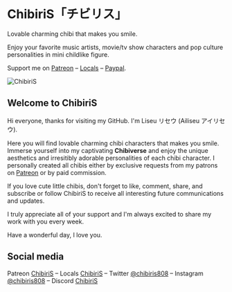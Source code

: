 # ChibiriS「チビリス」

Lovable charming chibi that makes you smile. 

Enjoy your favorite music artists, movie/tv show characters and pop culture personalities in mini childlike figure.

Support me on [Patreon](https://patreon.com/chibiris) &ndash; [Locals](https://chibiris.locals.com/) &ndash; [Paypal]().

![ChibiriS](https://pbs.twimg.com/media/FfYYP8HaAAErUc-?format=png&name=small)

<!--
![ChibiriS](https://pbs.twimg.com/media/Fef5dLCaAAAItKF?format=jpg&name=large)
![ChibiriS](https://pbs.twimg.com/media/FfFBEkNaAAACXz0?format=png&name=small)

![ChibiriS](https://pbs.twimg.com/media/FfYYP8HaAAErUc-?format=png&name=small)
-->

## Welcome to ChibiriS

Hi everyone, thanks for visiting my GitHub. I'm Liseu リセウ (Ailiseu アイリセウ).

Here you will find lovable charming chibi characters that makes you smile. Immerse yourself into my captivating **Chibiverse** and enjoy the unique aesthetics and irresitibly adorable personalities of each chibi character. I personally created all chibis either by exclusive requests from my patrons on [Patreon](https://patreon.com/chibiris) or by paid commission.

If you love cute little chibis, don't forget to like, comment, share, and subscribe or follow ChibiriS to receive all interesting future communications and updates.

I truly appreciate all of your support and I'm always excited to share my work with you every week.

Have a wonderful day, I love you.


## Social media

 Patreon [ChibiriS](https://patreon.com/chibiris) &ndash;
  Locals [ChibiriS](https://chibiris.locals.com/) &ndash;
 Twitter [@chibiris808](https://twitter.com/chibiris808) &ndash;
 Instagram [@chibiris808](https://www.instagram.com/chibiris808/) &ndash;
 Discord [ChibiriS](https://discord.gg/Aq3Xcr5Vwr)


<!--

**chibiris/chibiris** is a ✨ _special_ ✨ repository because its `README.md` (this file) appears on your GitHub profile.

Here are some ideas to get you started:

- 🔭 I’m currently working on ...
- 🌱 I’m currently learning ...
- 👯 I’m looking to collaborate on ...
- 🤔 I’m looking for help with ...
- 💬 Ask me about ...
- 📫 How to reach me: ...
- 😄 Pronouns: ...
- ⚡ Fun fact: ...

update readme.md

Lovable charming chibi that makes you smile.「思わず笑顔になってしまう愛らしいチャーミングなちび。」
Welcome to ChibiriS「チビリス へようこそ。」
Social media「ソーシャルメディア」

-->
